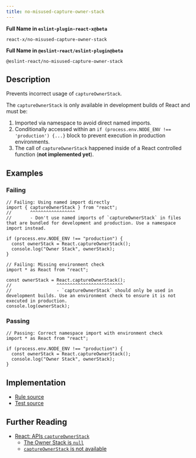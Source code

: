 ```yaml
---
title: no-misused-capture-owner-stack
---
```


**Full Name in `eslint-plugin-react-x@beta`**

```plain copy
react-x/no-misused-capture-owner-stack
```

**Full Name in `@eslint-react/eslint-plugin@beta`**

```plain copy
@eslint-react/no-misused-capture-owner-stack
```

## Description

Prevents incorrect usage of `captureOwnerStack`.

The `captureOwnerStack` is only available in development builds of React and must be:

1. Imported via namespace to avoid direct named imports.
2. Conditionally accessed within an `if (process.env.NODE_ENV !== 'production') {...}` block to prevent execution in production environments.
3. The call of `captureOwnerStack` happened inside of a React controlled function (**not implemented yet**).

## Examples

### Failing

```tsx
// Failing: Using named import directly
import { captureOwnerStack } from "react";
//       ^^^^^^^^^^^^^^^^^
//       - Don't use named imports of `captureOwnerStack` in files that are bundled for development and production. Use a namespace import instead.

if (process.env.NODE_ENV !== "production") {
  const ownerStack = React.captureOwnerStack();
  console.log("Owner Stack", ownerStack);
}
```

```tsx
// Failing: Missing environment check
import * as React from "react";

const ownerStack = React.captureOwnerStack();
//                 ^^^^^^^^^^^^^^^^^^^^^^^^^
//                 - `captureOwnerStack` should only be used in development builds. Use an environment check to ensure it is not executed in production.
console.log(ownerStack);
```

### Passing

```tsx
// Passing: Correct namespace import with environment check
import * as React from "react";

if (process.env.NODE_ENV !== "production") {
  const ownerStack = React.captureOwnerStack();
  console.log("Owner Stack", ownerStack);
}
```

## Implementation

- [Rule source](https://github.com/Rel1cx/eslint-react/tree/main/packages/plugins/eslint-plugin-react-x/src/rules/no-misused-capture-owner-stack.ts)
- [Test source](https://github.com/Rel1cx/eslint-react/tree/main/packages/plugins/eslint-plugin-react-x/src/rules/no-misused-capture-owner-stack.spec.ts)

## Further Reading

- [React: APIs `captureOwnerStack`](https://react.dev/reference/react/captureOwnerStack)
  - [The Owner Stack is `null`](https://react.dev/reference/react/captureOwnerStack#the-owner-stack-is-null)
  - [`captureOwnerStack` is not available](https://react.dev/reference/react/captureOwnerStack#captureownerstack-is-not-available)
